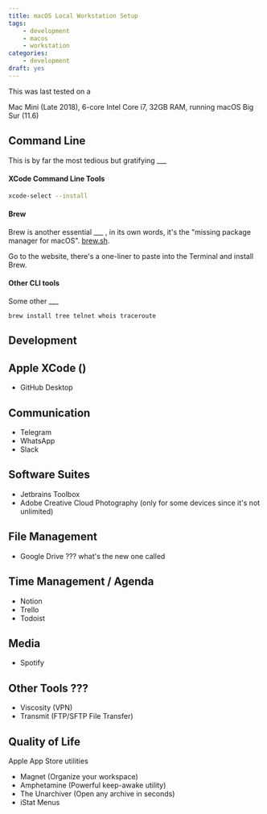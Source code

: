 ```yaml
---
title: macOS Local Workstation Setup
tags:
    - development
    - macos
    - workstation
categories:
    - development
draft: yes
---
```




This was last tested on a

Mac Mini (Late 2018), 6-core Intel Core i7, 32GB RAM, running macOS Big Sur (11.6)

## Command Line
This is by far the most tedious but gratifying ___ 

#### XCode Command Line Tools

```bash
xcode-select --install
```


#### Brew
Brew is another essential ___ , in its own words, it's the "missing package manager for macOS". 
[brew.sh](https://brew.sh).

Go to the website, there's a one-liner to paste into the Terminal and install Brew.


#### Other CLI tools
Some other ___ 
```
brew install tree telnet whois traceroute
```


## Development

Apple XCode ()
- 
- GitHub Desktop

## Communication
- Telegram
- WhatsApp
- Slack

## Software Suites
- Jetbrains Toolbox
- Adobe Creative Cloud Photography (only for some devices since it's not unlimited)

## File Management
- Google Drive ??? what's the new one called

## Time Management / Agenda
- Notion
- Trello
- Todoist

## Media
- Spotify

## Other Tools ??? 
- Viscosity (VPN)
- Transmit (FTP/SFTP File Transfer)


## Quality of Life
Apple App Store utilities
- Magnet (Organize your workspace)
- Amphetamine (Powerful keep-awake utility)
- The Unarchiver (Open any archive in seconds)
- iStat Menus